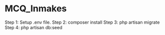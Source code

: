 # MCQ_Inmakes

Step 1: Setup .env file.
Step 2: composer install
Step 3: php artisan migrate
Step 4: php artisan db:seed